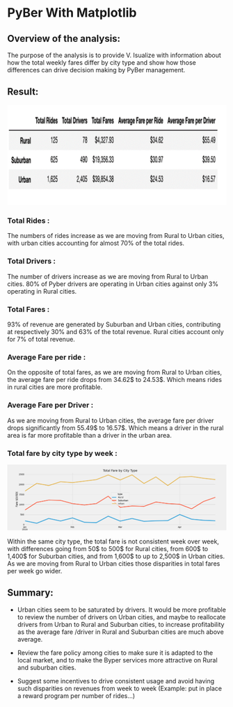 # PyBer With Matplotlib

## Overview of the analysis:

The purpose of the analysis is to provide V. Isualize with information about how the total weekly fares differ by city type and show how those differences can drive decision making by PyBer management. 

## Result:

![](Average_Per_city_Type.png) 

### Total Rides : 
The numbers of rides increase as we are moving from Rural to Urban cities, with urban cities accounting for almost 70% of the total rides.

### Total Drivers : 
The number of drivers increase as we are moving from Rural to Urban cities. 80% of Pyber drivers are operating in Urban cities against only 3% operating in Rural cities.

### Total Fares : 
93% of revenue are generated by Suburban and Urban cities, contributing at respectively 30% and 63% of the total revenue. Rural cities account only for 7% of total revenue.

### Average Fare per ride : 
On the opposite of total fares, as we are moving from Rural to Urban cities, the average fare per ride drops from 34.62$ to 24.53$. Which means rides in rural cities are more profitable.

### Average Fare per Driver : 
As we are moving from Rural to Urban cities, the average fare per driver drops significantly from 55.49$ to 16.57$. Which means a driver in the rural area is far more profitable than a driver in the urban area.

### Total fare by city type by week : 

![](weekly_fare.png) 

Within the same city type, the total fare is not consistent week over week, with differences going from 50$ to 500$ for Rural cities, from 600$ to 1,400$ for Suburban cities, and from 1,600$ to up to 2,500$ in Urban cities. As we are moving from Rural to Urban cities those disparities in total fares per week go wider.


## Summary: 

- Urban cities seem to be saturated by drivers. It would be more profitable to review the number of drivers on Urban cities, and maybe to reallocate drivers from Urban to Rural and Suburban cities, to increase profitability as the average fare /driver in Rural and Suburban cities are much above average. 

- Review the fare policy among cities to make sure it is adapted to the local market, and to make the Byper services more attractive on Rural and suburban cities.

- Suggest some incentives to drive consistent usage and avoid having such disparities on revenues from week to week (Example: put in place a reward program per number of rides…)
